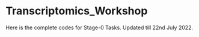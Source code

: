 # Transcriptomics_Workshop
Here is the complete codes for Stage-0 Tasks.
Updated till 22nd July 2022.
